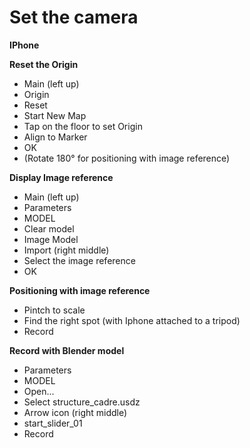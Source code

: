 # Set the camera

**IPhone**

**Reset the Origin**

* Main (left up)
* Origin
* Reset
* Start New Map
* Tap on the floor to set Origin
* Align to Marker
* OK
* (Rotate 180° for positioning with image reference)

**Display Image reference**

* Main (left up)
* Parameters
* MODEL
* Clear model
* Image Model
* Import (right middle)
* Select the image reference
* OK

**Positioning with image reference**

* Pintch to scale
* Find the right spot (with Iphone attached to a tripod)
* Record

**Record with Blender model**

* Parameters
* MODEL
* Open...
* Select structure\_cadre.usdz
* Arrow icon (right middle)
* start\_slider\_01
* Record
